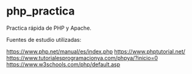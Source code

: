 # php_practica
Practica rápida de PHP y Apache.

Fuentes de estudio utilizadas:

https://www.php.net/manual/es/index.php
https://www.phptutorial.net/
https://www.tutorialesprogramacionya.com/phpya/?inicio=0
https://www.w3schools.com/php/default.asp
